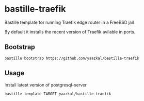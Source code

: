 # bastille-traefik
Bastille template for running Traefik edge router in a FreeBSD jail

By default it installs the recent version of Traefik avilable in ports.

## Bootstrap

```shell
bastille bootstrap https://github.com/yaazkal/bastille-traefik
```

## Usage

Install latest version of postgresql-server

```shell
bastille template TARGET yaazkal/bastille-traefik
```
